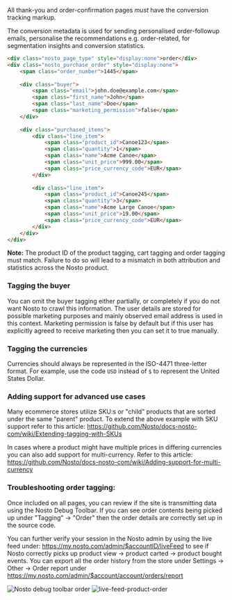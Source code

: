 All thank-you and order-confirmation pages _must_ have the conversion tracking markup. 

The conversion metadata is used for sending personalised order-followup emails, personalise the recommendations e.g. order-related, for segmentation insights and conversion statistics.
 
```html
<div class="nosto_page_type" style="display:none">order</div>
<div class="nosto_purchase_order" style="display:none">
    <span class="order_number">1445</span>
 
    <div class="buyer">
        <span class="email">john.doe@example.com</span>
        <span class="first_name">John</span>
        <span class="last_name">Doe</span>
        <span class="marketing_permission">false</span>
    </div>
 
    <div class="purchased_items">
        <div class="line_item">
            <span class="product_id">Canoe123</span>
            <span class="quantity">1</span>
            <span class="name">Acme Canoe</span>
            <span class="unit_price">999.00</span>
            <span class="price_currency_code">EUR</span>
        </div>
  
        <div class="line_item">
            <span class="product_id">Canoe245</span>
            <span class="quantity">3</span>
            <span class="name">Acme Large Canoe</span>
            <span class="unit_price">19.00</span>
            <span class="price_currency_code">EUR</span>
        </div>
    </div>
</div>
```

**Note:** The product ID of the product tagging, cart tagging and order tagging must match. Failure to do so will lead to a mismatch in both attribution and statistics across the Nosto product.

### Tagging the buyer

You can omit the buyer tagging either partially, or completely if you do not want Nosto to crawl this information. The user details are stored for possible marketing purposes and mainly observed email address is used in this context. Marketing permission is false by default but if this user has explicitly agreed to receive marketing then you can set it to true manually.

### Tagging the currencies

Currencies should always be represented in the ISO-4471 three-letter format. For example, use the code `USD` instead of `$` to represent the United States Dollar.

### Adding support for advanced use cases

Many ecommerce stores utilize SKU:s or "child" products that are sorted under the same "parent" product. To extend the above example with SKU support refer to this article: https://github.com/Nosto/docs-nosto-com/wiki/Extending-tagging-with-SKUs

In cases where a product might have multiple prices in differing currencies you can also add support for multi-currency. Refer to this article: https://github.com/Nosto/docs-nosto-com/wiki/Adding-support-for-multi-currency

### Troubleshooting order tagging:

Once included on all pages, you can review if the site is transmitting data using the Nosto Debug Toolbar. If you can see order contents being picked up under "Tagging" → "Order" then the order details are correctly set up in the source code. 

You can further verify your session in the Nosto admin by using the live feed under: https://my.nosto.com/admin/$accountID/liveFeed to see if Nosto correctly picks up product view → product carted → product bought events. You can export all the order history from the store under Settings → Other → Order report under https://my.nosto.com/admin/$account/account/orders/report

![Nosto debug toolbar order](https://nosto-campaign-assets.s3.amazonaws.com/images/nosto-debug-toolbar-order.png)
![live-feed-product-order](https://nosto-campaign-assets.s3.amazonaws.com/images/live-feed-order.png)
